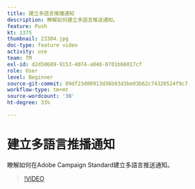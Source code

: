 ```yaml
---
title: 建立多語言推播通知
description: 瞭解如何建立多語言推送通知。
feature: Push
kt: 1375
thumbnail: 23304.jpg
doc-type: feature video
activity: use
team: TM
exl-id: d2d50689-9153-4074-a046-0701bb6017cf
role: User
level: Beginner
source-git-commit: 89df23d00913d36b93d3be03b62c74320524f9c7
workflow-type: tm+mt
source-wordcount: '30'
ht-degree: 33%

---
```


# 建立多語言推播通知

瞭解如何在Adobe Campaign Standard建立多語言推送通知。

>[!VIDEO](https://video.tv.adobe.com/v/23304?quality=12&learn=on)
